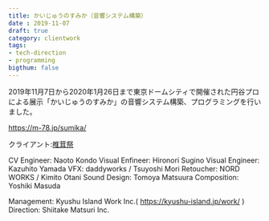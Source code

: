 ```yaml
---
title: かいじゅうのすみか（音響システム構築）
date : 2019-11-07
draft: true
category: clientwork
tags:
- tech-direction
- programming
bigthum: false
---
```


2019年11月7日から2020年1月26日まで東京ドームシティで開催された円谷プロによる展示「かいじゅうのすみか」の音響システム構築、プログラミングを行いました。

https://m-78.jp/sumika/

クライアント:[椎茸祭](https://www.shiitake-matsuri.com/pages/matsuri-digital-content)


CV Engineer: Naoto Kondo
Visual Enfineer: Hironori Sugino
Visual Engineer: Kazuhito Yamada
VFX: daddyworks / Tsuyoshi Mori
Retoucher: NORD WORKS / Kimito Otani
Sound Design: Tomoya Matsuura
Composition: Yoshiki Masuda

Management: Kyushu Island Work Inc.( https://kyushu-island.jp/work/ )
Direction: Shiitake Matsuri Inc.